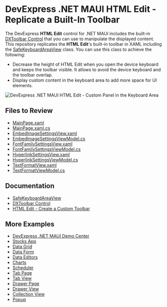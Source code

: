 # DevExpress .NET MAUI HTML Edit - Replicate a Built-In Toolbar

The DevExpress **HTML Edit** control for .NET MAUI includes the built-in [DXToolbar Control](https://docs.devexpress.com/MAUI/404604/dialogs-menu-and-navigation/toolbar/toolbar-overview?v=23.2) that you can use to manipulate the displayed content. This repository replicates the **HTML Edit**'s built-in toolbar in XAML including the [SafeKeyboardAreaView](https://docs.devexpress.com/MAUI/DevExpress.Maui.Core.SafeKeyboardAreaView?v=23.2&) class. You can use this class to achieve the following:
* Decrease the height of HTML Edit when you open the device keyboard and keeps the toolbar visible. It allows to avoid the device keyboard and the toolbar overlap.
* Display custom content in the keyboard area to add more space for UI elements.

![DevExpress .NET MAUI HTML Edit - Custom Panel in the Keyboard Area](https://docs.devexpress.com/MAUI/images/core/safekeyboardareaview.png?v=23.2)

## Files to Review

- [MainPage.xaml](CS/MainPage.xaml)
- [MainPage.xaml.cs](CS/MainPage.xaml.cs)
- [EmbedImageSettingsView.xaml](CS/Views/EmbedImageSettingsView.xaml)
- [EmbedImageSettingsViewModel.cs](CS/ViewModels/EmbedImageSettingsViewModel.cs)
- [FontFamilySettingsView.xaml](CS/Views/FontFamilySettingsView.xaml)
- [FontFamilySettingsViewModel.cs](CS/ViewModels/FontFamilySettingsViewModel.cs)
- [HyperlinkSettingsView.xaml](CS/Views/HyperlinkSettingsView.xaml)
- [HyperlinkSettingsViewModel.cs](CS/ViewModels/HyperlinkSettingsViewModel.cs)
- [TextFormatView.xaml](CS/Views/TextFormatView.xaml)
- [TextFormatViewModel.cs](CS/ViewModels/TextFormatViewModel.cs)

## Documentation

- [SafeKeyboardAreaView](https://docs.devexpress.com/MAUI/DevExpress.Maui.Core.SafeKeyboardAreaView?v=23.2)
- [DXToolbar Control](https://docs.devexpress.com/MAUI/404604/dialogs-menu-and-navigation/toolbar/toolbar-overview?v=23.2)
- [HTML Edit - Create a Custom Toolbar](https://docs.devexpress.com/MAUI/404639/html-edit/toolbar?v=23.2)

## More Examples

* [DevExpress .NET MAUI Demo Center](https://github.com/DevExpress-Examples/maui-demo-app)
* [Stocks App](https://github.com/DevExpress-Examples/maui-stocks-mini)
* [Data Grid](https://github.com/DevExpress-Examples/maui-data-grid-get-started)
* [Data Form](https://github.com/DevExpress-Examples/maui-data-form-get-started)
* [Data Editors](https://github.com/DevExpress-Examples/maui-editors-get-started)
* [Charts](https://github.com/DevExpress-Examples/maui-charts)
* [Scheduler](https://github.com/DevExpress-Examples/maui-scheduler-get-started)
* [Tab Page](https://github.com/DevExpress-Examples/maui-tab-page-get-started)
* [Tab View](https://github.com/DevExpress-Examples/maui-tab-view-get-started)
* [Drawer Page](https://github.com/DevExpress-Examples/maui-drawer-page-get-started)
* [Drawer View](https://github.com/DevExpress-Examples/maui-drawer-view-get-started)
* [Collection View](https://github.com/DevExpress-Examples/maui-collection-view-get-started)
* [Popup](https://github.com/DevExpress-Examples/maui-popup-get-started)
